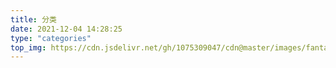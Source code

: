 ```yaml
---
title: 分类
date: 2021-12-04 14:28:25
type: "categories"
top_img: https://cdn.jsdelivr.net/gh/1075309047/cdn@master/images/fantasy/wallhaven-mddpgm.jpg
---
```

